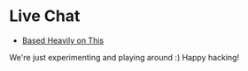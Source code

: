 # Live Chat

- [Based Heavily on This](https://chat.goinstant.com)

We're just experimenting and playing around :) Happy hacking!